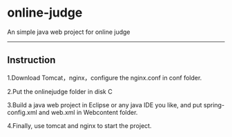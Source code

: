 # online-judge
An simple java web project for online judge
***
## Instruction

1.Download Tomcat，nginx，configure the nginx.conf in conf folder.

2.Put the onlinejudge folder in disk C

3.Build a java web project in Eclipse or any java IDE you like, and put spring-config.xml and web.xml in Webcontent folder.

4.Finally, use tomcat and nginx to start the project.
